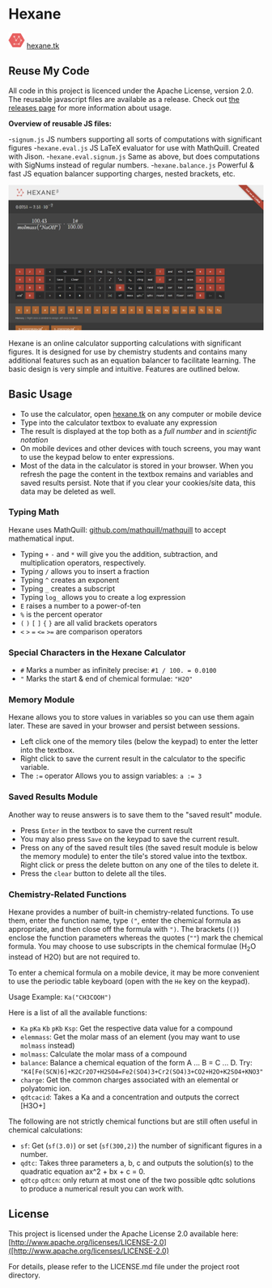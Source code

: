 # Hexane

![Logo](https://raw.githubusercontent.com/sxyu/Hexane/master/favicon-32x32.png)	
[hexane.tk](http://hexane.tk)

## Reuse My Code

All code in this project is licenced under the Apache License, version 2.0.
The reusable javascript files are available as a release. Check out [the releases page](https://github.com/sxyu/Hexane/releases) for more information about usage.

**Overview of reusable JS files:**

-`signum.js` JS numbers supporting all sorts of computations with significant figures
-`hexane.eval.js` JS LaTeX evaluator for use with MathQuill. Created with Jison.
-`hexane.eval.signum.js` Same as above, but does computations with SigNums instead of regular numbers.
-`hexane.balance.js` Powerful & fast JS equation balancer supporting charges, nested brackets, etc.

![Screenshot](https://raw.githubusercontent.com/sxyu/Hexane/master/img/screenshot.png)	


Hexane is an online calculator supporting calculations with significant figures. It is designed for use by chemistry students and contains many additional features such as an equation balancer to facilitate learning. The basic design is very simple and intuitive. Features are outlined below.

## Basic Usage

- To use the calculator, open [hexane.tk](http://hexane.tk) on any computer or mobile device
- Type into the calculator textbox to evaluate any expression
- The result is displayed at the top both as a *full number* and in *scientific notation*
- On mobile devices and other devices with touch screens, you may want to use the keypad below to enter expressions.
- Most of the data in the calculator is stored in your browser. When you refresh the page the content in the textbox remains and variables and saved results persist. Note that if you clear your cookies/site data, this data may be deleted as well.

### Typing Math

Hexane uses MathQuill: [github.com/mathquill/mathquill](github.com/mathquill/mathquill) to accept mathematical input.

- Typing `+` `-` and `*` will give you the addition, subtraction, and multiplication operators, respectively. 
- Typing `/` allows you to insert a fraction
- Typing `^` creates an exponent
- Typing `_` creates a subscript
- Typing `log_` allows you to create a log expression
- `E` raises a number to a power-of-ten
- `%` is the percent operator
- `(` `)` `[` `]` `{` `}` are all valid brackets operators
- `<` `>` `=` `<=` `>=` are comparison operators

### Special Characters in the Hexane Calculator
- `#` Marks a number as infinitely precise: `#1 / 100. = 0.0100` 
- `"` Marks the start & end of chemical formulae: `"H2O"`

### Memory Module

Hexane allows you to store values in variables so you can use them again later. These are saved in your browser and persist between sessions. 
- Left click one of the memory tiles (below the keypad) to enter the letter into the textbox. 
- Right click to save the current result in the calculator to the specific variable. 
- The `:=` operator Allows you to assign variables: `a := 3`

### Saved Results Module

Another way to reuse answers is to save them to the "saved result" module.
- Press `Enter` in the textbox to save the current result
- You may also press `Save` on the keypad to save the current result.
- Press on any of the saved result tiles (the saved result module is below the memory module) to enter the tile's stored value into the textbox. Right click or press the delete button on any one of the tiles to delete it. 
- Press the `clear` button to delete all the tiles.

### Chemistry-Related Functions

Hexane provides a number of built-in chemistry-related functions. To use them, enter the function name, type `("`, enter the chemical formula as appropriate, and then close off the
formula with `")`. The brackets (`()`) enclose the function parameters whereas the quotes (`""`) mark the chemical formula. You may choose to use subscripts in the chemical formulae (H<sub>2</sub>O instead of H2O) but are not required to.

To enter a chemical formula on a mobile device, it may be more convenient to use the periodic table keyboard (open with the `He` key on the keypad).

Usage Example: `Ka("CH3COOH")`

Here is a list of all the available functions:
- `Ka` `pKa` `Kb` `pKb` `Ksp`: Get the respective data value for a compound
- `elemmass`: Get the molar mass of an element (you may want to use `molmass` instead)
- `molmass`: Calculate the molar mass of a compound
- `balance`: Balance a chemical equation of the form A ... B = C ... D. 
Try: `"K4[Fe(SCN)6]+K2Cr2O7+H2SO4=Fe2(SO4)3+Cr2(SO4)3+CO2+H2O+K2SO4+KNO3"`
- `charge`: Get the common charges associated with an elemental or polyatomic ion.
- `qdtcacid`: Takes a Ka and a concentration and outputs the correct [H3O+]

The following are not strictly chemical functions but are still often useful in chemical calculations:
- `sf`: Get (`sf(3.0)`) or set (`sf(300,2)`) the number of significant figures in a number.
- `qdtc`: Takes three parameters a, b, c and outputs the solution(s) to the quadratic equation ax^2 + bx + c = 0.
- `qdtcp` `qdtcn`: only return at most one of the two possible qdtc solutions to produce a numerical result you can work with.

## License

This project is licensed under the Apache License 2.0 available here:
[http://www.apache.org/licenses/LICENSE-2.0]([http://www.apache.org/licenses/LICENSE-2.0)

For  details, please refer to the LICENSE.md file under the project root directory.